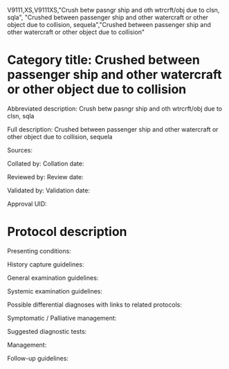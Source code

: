 V9111,XS,V9111XS,"Crush betw pasngr ship and oth wtrcrft/obj due to clsn, sqla", "Crushed between passenger ship and other watercraft or other object due to collision, sequela","Crushed between passenger ship and other watercraft or other object due to collision"
# Category title: Crushed between passenger ship and other watercraft or other object due to collision

Abbreviated description: Crush betw pasngr ship and oth wtrcrft/obj due to clsn, sqla

Full description: Crushed between passenger ship and other watercraft or other object due to collision, sequela

Sources:

Collated by:
Collation date:

Reviewed by:
Review date:

Validated by:
Validation date:

Approval UID:

# Protocol description

Presenting conditions:

History capture guidelines:

General examination guidelines:

Systemic examination guidelines:

Possible differential diagnoses with links to related protocols:

Symptomatic / Palliative management:

Suggested diagnostic tests:

Management:

Follow-up guidelines:
